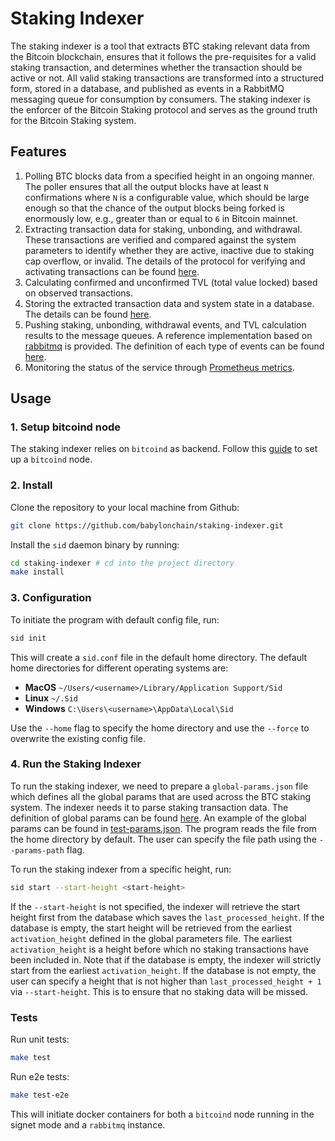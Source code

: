 # Staking Indexer

The staking indexer is a tool that extracts BTC staking relevant data from the
Bitcoin blockchain, ensures that it follows the pre-requisites for a valid
staking transaction, and determines whether the transaction should be active or
not. All valid staking transactions are transformed into a structured form,
stored in a database, and published as events in a RabbitMQ messaging queue for
consumption by consumers. The staking indexer is the enforcer of the Bitcoin
Staking protocol and serves as the ground truth for the Bitcoin Staking system.

## Features

1. Polling BTC blocks data from a specified height in an ongoing manner. The 
   poller ensures that all the output blocks have at least `N` confirmations 
   where `N` is a configurable value, which should be large enough so that 
   the chance of the output blocks being forked is enormously low, e.g., 
   greater than or equal to `6` in Bitcoin mainnet.
2. Extracting transaction data for staking, unbonding, and withdrawal. These 
   transactions are verified and compared against the system parameters to 
   identify whether they are active, inactive due to staking cap overflow, 
   or invalid. The details of the protocol for verifying and activating 
   transactions can be found [here](./doc/staking.md).
3. Calculating confirmed and unconfirmed TVL (total value locked) based on
   observed transactions.
4. Storing the extracted transaction data and system state in a database. The 
   details can be found [here](./doc/state).
5. Pushing staking, unbonding, withdrawal events, and TVL calculation 
   results to the message queues. 
   A reference implementation based on [rabbitmq](https://www.rabbitmq.com/) 
   is provided. The definition of each type of events can be found [here](./doc/events.md).
6. Monitoring the status of the service through [Prometheus metrics](./doc/metrics.md).

## Usage

### 1. Setup bitcoind node

The staking indexer relies on `bitcoind` as backend. Follow this [guide](./doc/bitcoind_setup.md)
to set up a `bitcoind` node.

### 2. Install

Clone the repository to your local machine from Github:

```bash
git clone https://github.com/babylonchain/staking-indexer.git
```

Install the `sid` daemon binary by running:

```bash
cd staking-indexer # cd into the project directory
make install
```

### 3. Configuration

To initiate the program with default config file, run:

```bash
sid init
```

This will create a `sid.conf` file in the default home directory. The 
default home directories for different operating systems are:

- **MacOS** `~/Users/<username>/Library/Application Support/Sid`
- **Linux** `~/.Sid`
- **Windows** `C:\Users\<username>\AppData\Local\Sid`

Use the `--home` flag to specify the home directory and use the `--force` to 
overwrite the existing config file.

### 4. Run the Staking Indexer

To run the staking indexer, we need to prepare a `global-params.json` file
which defines all the global params that are used across the BTC staking
system. The indexer needs it to parse staking transaction data.
The definition of global params can be found [here](./doc/staking.md#staking-parameters).
An example of the global params can be found in [test-params.json](./itest/test-params.json).
The program reads the file from the home directory by default. The user can
specify the file path using the `--params-path` flag.

To run the staking indexer from a specific height, run:

```bash
sid start --start-height <start-height>
```

If the `--start-height` is not specified, the indexer will retrieve the 
start height first from the database which saves the `last_processed_height`. 
If the database is empty, the start height will be retrieved from the earliest
`activation_height` defined in the global parameters file.
The earliest `activation_height` is a height before which no staking transactions
have been included in.
Note that if the database is empty, the indexer will strictly start from the
earliest `activation_height`. If the database is not empty, the user can specify
a height that is not higher than `last_processed_height + 1` via `--start-height`.
This is to ensure that no staking data will be missed.

### Tests

Run unit tests:

```bash
make test
```

Run e2e tests:

```bash
make test-e2e
```

This will initiate docker containers for both a `bitcoind` node running in the 
signet mode and a `rabbitmq` instance.
